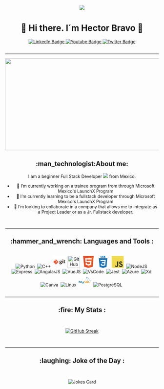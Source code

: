 

<div id="header" align="center">
  
  <img src="https://media.giphy.com/media/M9gbBd9nbDrOTu1Mqx/giphy.gif" width="100"/>
  
  <h1>👋 Hi there. I´m Hector Bravo 👋 </h1>
      
</div>

<div id="badges" align="center">
  
  <a href="https://www.linkedin.com/in/hectorgbravo" target="_blank">
    <img src="https://img.shields.io/badge/LinkedIn-blue?style=for-the-badge&logo=linkedin&logoColor=white" alt="LinkedIn Badge"/>
  </a>
  <a href="https://www.youtube.com/channel/UC5cPn4xEB0T7VFcAdVGCWhg" target="_blank">
    <img src="https://img.shields.io/badge/YouTube-red?style=for-the-badge&logo=youtube&logoColor=white" alt="Youtube Badge"/>
  </a>
  <a href="https://twitter.com/mexmovil" target="_blank"> 
    <img src="https://img.shields.io/badge/Twitter-blue?style=for-the-badge&logo=twitter&logoColor=white" alt="Twitter Badge"/>
   </a>
   <br>
  <img src="https://komarev.com/ghpvc/?username=HectorGbravo&style=flat-square&color=blue" alt=""/>
</div>
<hr>
<div align="center">
  <img src="https://media.giphy.com/media/dWesBcTLavkZuG35MI/giphy.gif" width="600" height="300"/>
</div>
<div align="center">
  <h2> :man_technologist:About me: </h2>
  I am a beginner Full Stack Developer <img src="https://media.giphy.com/media/WUlplcMpOCEmTGBtBW/giphy.gif" width="30"> from Mexico.

- 🔭 I’m currently working on a trainee program from through Microsoft Mexico's LaunchX Program
- 🌱 I’m currently learning to be a fullstack developer through Microsoft Mexico's LaunchX Program 
- 👯 I’m looking to collaborate in a company that allows me to integrate as a Project Leader or as a Jr. Fullstack developer.
<br>
<hr>
<div align="center">
  <h2>:hammer_and_wrench: Languages and Tools :</h2>
  <br>
</div>
<div>
  <img src="https://github.com/HectorGbravo/devicon/blob/master/icons/python/python-original-wordmark.svg" title="Python" alt="Python" width="40" height="40"/>&nbsp;
  <img src="https://github.com/HectorGbravo/devicon/blob/master/icons/cplusplus/cplusplus-line.svg" title="C++" alt="C++" width="40" height="40"/>&nbsp;
  <img src="https://github.com/devicons/devicon/blob/master/icons/git/git-original-wordmark.svg" title="Git" **alt="Git" width="40" height="40"/>&nbsp;
  <img src="https://github.com/HectorGbravo/devicon/blob/master/icons/github/github-original.svg" title="GitHub" **alt="GitHub" width="40" height="40"/>&nbsp;
  <img src="https://github.com/devicons/devicon/blob/master/icons/html5/html5-original.svg" title="HTML5" alt="HTML" width="40" height="40"/>&nbsp;
  <img src="https://github.com/devicons/devicon/blob/master/icons/css3/css3-plain-wordmark.svg"  title="CSS3" alt="CSS" width="40" height="40"/>&nbsp;
  <img src="https://github.com/devicons/devicon/blob/master/icons/javascript/javascript-original.svg" title="JavaScript" alt="JavaScript" width="40"  height="40"/>&nbsp;
  <img src="https://github.com/HectorGbravo/devicon/blob/master/icons/nodejs/nodejs-original.svg" title="NodeJS" alt="NodeJS" width="40" height="40"/>&nbsp;    
  <img src="https://github.com/HectorGbravo/devicon/blob/master/icons/express/express-original-wordmark.svg" title="Express" alt="Express" width="40" height="40"/>&nbsp;    
  <img src="https://github.com/HectorGbravo/devicon/blob/master/icons/angularjs/angularjs-original.svg" title="AngularJS"  alt="AngularJS" width="40" height="40"/>&nbsp;
  <img src="https://github.com/HectorGbravo/devicon/blob/master/icons/vuejs/vuejs-original-wordmark.svg" title="VueJS"  alt="VueJS" width="40" height="40"/>&nbsp;
  <img src="https://github.com/HectorGbravo/devicon/blob/master/icons/vscode/vscode-original-wordmark.svg" title="VsCode" alt="VsCode" width="40" height="40"/>&nbsp;
  <img src="https://github.com/HectorGbravo/devicon/blob/master/icons/jest/jest-plain.svg" title="Jest" alt="Jest" width="40" height="40"/>&nbsp;
  <img src="https://github.com/HectorGbravo/devicon/blob/master/icons/azure/azure-original-wordmark.svg" title="Azure" alt="Azure" width="40" height="40"/>&nbsp;
  <img src="https://github.com/HectorGbravo/devicon/blob/master/icons/xd/xd-plain.svg" title="Xd" alt="Xd" width="40" height="40"/>&nbsp;
  <img src="https://github.com/HectorGbravo/devicon/blob/master/icons/canva/canva-original.svg" title="Canva" alt="Canva" width="40" height="40"/>&nbsp;
  <img src="https://github.com/HectorGbravo/devicon/blob/master/icons/linux/linux-original.svg" title="Linux" alt="Linux" width="40" height="40"/>&nbsp;
  <img src="https://github.com/devicons/devicon/blob/master/icons/mysql/mysql-original-wordmark.svg" title="MySQL"  alt="MySQL" width="40" height="40"/>&nbsp;
  <img src="https://github.com/HectorGbravo/devicon/blob/master/icons/postgresql/postgresql-original-wordmark.svg" title="PostgreSQL"  alt="PostgreSQL" width="40" height="40"/>&nbsp;
   
</div>
<br>
<hr>
  
<div align="center">
  <h2>:fire: My Stats : </h2>
  <br>
</div>
  
[![GitHub Streak](http://github-readme-streak-stats.herokuapp.com?user=HectorGbravo&theme=dark&background=000000)](https://git.io/streak-stats)
  

<br>
<hr>
<div align="center">
  <h2>:laughing: Joke of the Day : </h2>
  <br>
</div>
  
  
 ![Jokes Card](https://readme-jokes.vercel.app/api)

